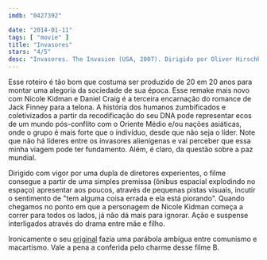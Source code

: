 ```yaml
---
imdb: "0427392"

date: "2014-01-11"
tags: [ "movie" ]
title: "Invasores"
stars: "4/5"
desc: "Invasores. The Invasion (USA, 2007). Dirigido por Oliver Hirschbiegel, James McTeigue. Escrito por David Kajganich, Jack Finney. Com Nicole Kidman, Daniel Craig, Jeremy Northam, Jackson Bond, Jeffrey Wright, Veronica Cartwright, Josef Sommer, Celia Weston, Roger Rees."
---
```

Esse roteiro é tão bom que costuma ser produzido de 20 em 20 anos para montar uma alegoria da sociedade de sua época. Esse remake mais novo com Nicole Kidman e Daniel Craig é a terceira encarnação do romance de Jack Finney para a telona. A história dos humanos zumbificados e coletivizados a partir da recodificação do seu DNA pode representar ecos de um mundo pós-conflito com o Oriente Médio e/ou nações asiáticas, onde o grupo é mais forte que o indivíduo, desde que não seja o líder. Note que não há líderes entre os invasores alienígenas e vai perceber que essa minha viagem pode ter fundamento. Além, é claro, da questão sobre a paz mundial.

Dirigido com vigor por uma dupla de diretores experientes, o filme consegue a partir de uma simples premissa (ônibus espacial explodindo no espaço) apresentar aos poucos, através de pequenas pistas visuais, incutir o sentimento de "tem alguma coisa errada e ela está piorando". Quando chegamos no ponto em que a personagem de Nicole Kidman começa a correr para todos os lados, já não dá mais para ignorar. Ação e suspense interligados através do drama entre mãe e filho.

Ironicamente o seu [original](/vampiros-de-alma) fazia uma parábola ambígua entre comunismo e macartismo. Vale a pena a conferida pelo charme desse filme B.
